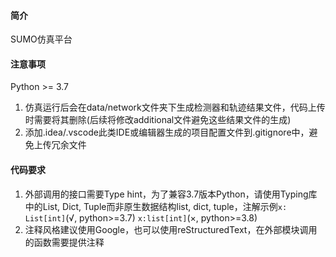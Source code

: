 #### 简介
SUMO仿真平台
#### 注意事项
Python >= 3.7

1. 仿真运行后会在data/network文件夹下生成检测器和轨迹结果文件，代码上传时需要将其删除(后续将修改additional文件避免这些结果文件的生成)
2. 添加.idea/.vscode此类IDE或编辑器生成的项目配置文件到.gitignore中，避免上传冗余文件

#### 代码要求
1. 外部调用的接口需要Type hint，为了兼容3.7版本Python，请使用Typing库中的List, Dict, Tuple而非原生数据结构list, dict, tuple，注解示例`x: List[int]`(√, python>=3.7)   `x:list[int]`(×, python>=3.8)
2. 注释风格建议使用Google，也可以使用reStructuredText，在外部模块调用的函数需要提供注释